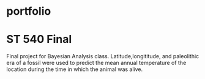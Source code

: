 # portfolio

# ST 540 Final
  Final project for Bayesian Analysis class. Latitude,longititude, and paleolithic era of a fossil were used to predict the mean annual temperature of the location during the time in which the animal was alive.
